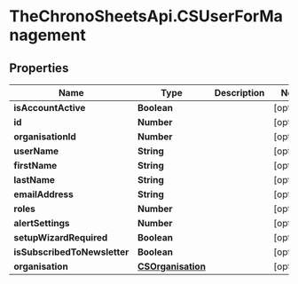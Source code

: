 # TheChronoSheetsApi.CSUserForManagement

## Properties
Name | Type | Description | Notes
------------ | ------------- | ------------- | -------------
**isAccountActive** | **Boolean** |  | [optional] 
**id** | **Number** |  | [optional] 
**organisationId** | **Number** |  | [optional] 
**userName** | **String** |  | [optional] 
**firstName** | **String** |  | [optional] 
**lastName** | **String** |  | [optional] 
**emailAddress** | **String** |  | [optional] 
**roles** | **Number** |  | [optional] 
**alertSettings** | **Number** |  | [optional] 
**setupWizardRequired** | **Boolean** |  | [optional] 
**isSubscribedToNewsletter** | **Boolean** |  | [optional] 
**organisation** | [**CSOrganisation**](CSOrganisation.md) |  | [optional] 


